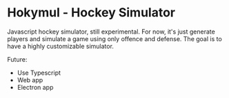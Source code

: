 # Hokymul - Hockey Simulator

Javascript hockey simulator, still experimental. For now, it's just generate players and simulate a game using only offence and defense.
The goal is to have a highly customizable simulator.

Future:
- Use Typescript
- Web app
- Electron app